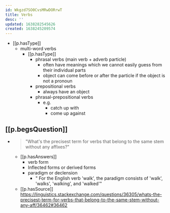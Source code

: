 ```yaml
---
id: Wkgzd7SO0CvsMRwDORrwT
title: Verbs
desc: ''
updated: 1638282545626
created: 1638245209574
---
```


- [[p.hasType]]
  - multi-word verbs
    - [[p.hasType]]
      - phrasal verbs (main verb + adverb particle)
        - often have meanings which we cannot easily guess from their individual parts
        - object can come before or after the particle if the object is not a pronoun
      - prepositional verbs
        - always have an object
      - phrasal-prepositional verbs
        - e.g.
          - catch up with
          - come up against

## [[p.begsQuestion]]

- > "What's the precisest term for verbs that belong to the same stem without any affixes?"
  - [[p.hasAnswers]]
    - verb form
    - Inflected forms or derived forms 
    - paradigm or declension
      - " For the English verb 'walk', the paradigm consists of 'walk', 'walks', 'walking', and 'walked'"
  - [[p.hasSource]] https://linguistics.stackexchange.com/questions/36305/whats-the-precisest-term-for-verbs-that-belong-to-the-same-stem-without-any-aff/36462#36462